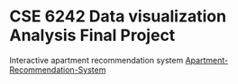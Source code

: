 # CSE 6242 Data visualization Analysis Final Project
Interactive apartment recommendation system
[Apartment-Recommendation-System](https://jfeng301.github.io/Apartment-Recommendation-System/apartmentsystem/FrontEnd/)
